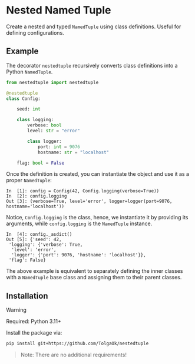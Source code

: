 # Nested Named Tuple

Create a nested and typed `NamedTuple` using class definitions. Useful for defining configurations.

## Example

The decorator `nestedtuple` recursively converts class definitions into a Python `NamedTuple`.

```Python
from nestedtuple import nestedtuple

@nestedtuple
class Config:

    seed: int

    class logging:
        verbose: bool
        level: str = "error"

        class logger:
            port: int = 9076
            hostname: str = "localhost"

    flag: bool = False
```

Once the definition is created, you can instantiate the object and use it as a proper `NamedTuple`:

```IPython
In  [1]: config = Config(42, Config.logging(verbose=True))
In  [2]: config.logging
Out [3]: (verbose=True, level='error', logger=logger(port=9076, hostname='localhost'))
```

Notice, `Config.logging` is the class, hence, we instantiate it by providing its arguments, while `config.logging` is the `NamedTuple` instance.

```IPython
In  [4]: config._asdict()
Out [5]: {'seed': 42,
 'logging': {'verbose': True,
  'level': 'error',
  'logger': {'port': 9076, 'hostname': 'localhost'}},
 'flag': False}
```

The above example is equivalent to separately defining the inner classes with a `NamedTuple` base class and assigning them to their parent classes.

## Installation

> [!WARNING]
> Required: Python 3.11+

Install the package via:

```bash
pip install git+https://github.com/TolgaOk/nestedtuple
```

> Note: There are no additional requirements!
